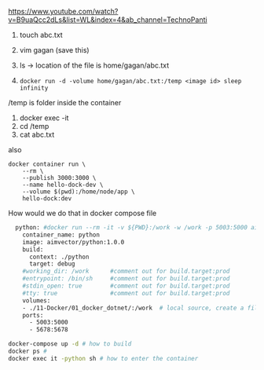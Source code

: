 https://www.youtube.com/watch?v=B9uaQcc2dLs&list=WL&index=4&ab_channel=TechnoPanti


1) touch abc.txt 
2) vim gagan (save this)
3) ls -> location of the file is home/gagan/abc.txt 

4) ```
   docker run -d -volume home/gagan/abc.txt:/temp <image id> sleep infinity

/temp is folder inside the container 

1) docker exec -it <image id>
2) cd /temp 
3)  cat abc.txt 

also
```
docker container run \
    --rm \
    --publish 3000:3000 \
    --name hello-dock-dev \
    --volume $(pwd):/home/node/app \
    hello-dock:dev
```

How would we do that in docker compose file 

```bash
  python: #docker run --rm -it -v ${PWD}:/work -w /work -p 5003:5000 aimvector/python:1.0.0 /bin/sh
    container_name: python
    image: aimvector/python:1.0.0
    build:
      context: ./python
      target: debug
    #working_dir: /work      #comment out for build.target:prod
    #entrypoint: /bin/sh     #comment out for build.target:prod
    #stdin_open: true        #comment out for build.target:prod
    #tty: true               #comment out for build.target:prod
    volumes:
    - ./11-Docker/01_docker_dotnet/:/work  # local source, create a file here 
    ports:
      - 5003:5000
      - 5678:5678
```

```bash
docker-compose up -d # how to build 
docker ps # 
docker exec it -python sh # how to enter the container 
```